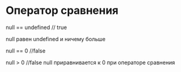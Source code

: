 # Оператор сравнения

null == undefined // true

null равен undefined и ничему больше

null == 0 //false

null > 0 //false null приравнивается к 0 при операторе сравнения